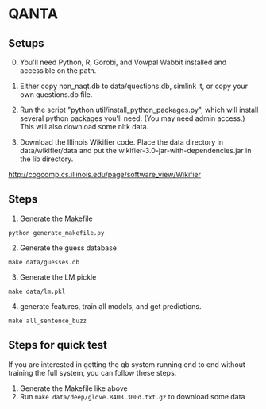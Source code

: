# QANTA

## Setups
0.  You'll need Python, R, Gorobi, and Vowpal Wabbit installed and accessible on the
    path.

1. Either copy non_naqt.db to data/questions.db, simlink it, or copy your own questions.db file.

2.  Run the script "python util/install_python_packages.py", which will install
several python packages you'll need.  (You may need admin access.)  This will
also download some nltk data.

3. Download the Illinois Wikifier code.  Place the data directory in
   data/wikifier/data and put the wikifier-3.0-jar-with-dependencies.jar in the lib
   directory.

http://cogcomp.cs.illinois.edu/page/software_view/Wikifier

## Steps
1.  Generate the Makefile

``python generate_makefile.py``

2.  Generate the guess database

``make data/guesses.db``

3.  Generate the LM pickle

``make data/lm.pkl``

4. generate features, train all models, and get predictions.

``make all_sentence_buzz``


## Steps for quick test
If you are interested in getting the qb system running end to end without training the full system,
you can follow these steps.

1. Generate the Makefile like above
2. Run `make data/deep/glove.840B.300d.txt.gz` to download some data

